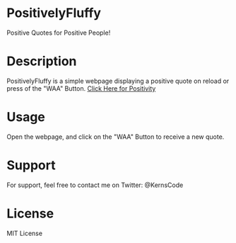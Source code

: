 # PositivelyFluffy
Positive Quotes for Positive People!

# Description

PositivelyFluffy is a simple webpage displaying a positive quote on reload or press of the "WAA" Button. 
[Click Here for Positivity](https://www.instafluff.tv/PositivelyFluffy/)
# Usage

Open the webpage, and click on the "WAA" Button to receive a new quote. 

# Support

For support, feel free to contact me on Twitter: @KernsCode 

# License

MIT License
